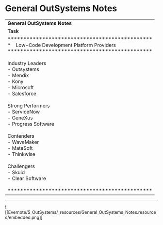 # General OutSystems Notes

|     |
| --- |
| **General OutSystems Notes** |
| **Task** |
| \*\*\*\*\*\*\*\*\*\*\*\*\*\*\*\*\*\*\*\*\*\*\*\*\*\*\*\*\*\*\*\*\*\*\*\*\*\*\*\*\*\*\*\*\*\*<br>\*    Low-Code Development Platform Providers<br>\*\*\*\*\*\*\*\*\*\*\*\*\*\*\*\*\*\*\*\*\*\*\*\*\*\*\*\*\*\*\*\*\*\*\*\*\*\*\*\*\*\*\*\*\*\*<br><br>Industry Leaders<br>\- Outsystems<br>\- Mendix<br>\- Kony<br>\- Microsoft<br>\- Salesforce<br><br>Strong Performers<br>\- ServiceNow<br>\- GeneXus<br>\- Progress Software<br><br>Contenders<br>\- WaveMaker<br>\- MataSoft<br>\- Thinkwise<br><br>Challengers<br>\- Skuid<br>\- Clear Software<br><br>\*\*\*\*\*\*\*\*\*\*\*\*\*\*\*\*\*\*\*\*\*\*\*\*\*\*\*\*\*\*\*\*\*\*\*\*\*\*\*\*\*\*\*\*\*\* |

* * *

![[Evernote/S_OutSystems/_resources/General_OutSystems_Notes.resources/embedded.png]]
